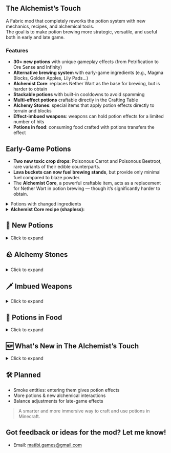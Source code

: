 ## The Alchemist’s Touch

A Fabric mod that completely reworks the potion system with new mechanics, recipes, and alchemical tools.  
The goal is to make potion brewing more strategic, versatile, and useful both in early and late game.
### Features

- **30+ new potions** with unique gameplay effects (from Petrification to Ore Sense and Infinity)
- **Alternative brewing system** with early-game ingredients (e.g., Magma Blocks, Golden Apples, Lily Pads…)
- **Alchemist Core**: replaces Nether Wart as the base for brewing, but is harder to obtain
- **Stackable potions** with built-in cooldowns to avoid spamming
- **Multi-effect potions** craftable directly in the Crafting Table
- **Alchemy Stones**: special items that apply potion effects directly to terrain and blocks
- **Effect-imbued weapons**: weapons can hold potion effects for a limited number of hits
- **Potions in food**: consuming food crafted with potions transfers the effect

## Early-Game Potions

- <strong>Two new toxic crop drops</strong>: Poisonous Carrot and Poisonous Beetroot, rare variants of their edible counterparts.
- <strong>Lava buckets can now fuel brewing stands</strong>, but provide only minimal fuel compared to blaze powder.
- The <strong>Alchemist Core</strong>, a powerful craftable item, acts as a replacement for Nether Wart in potion brewing — though it’s significantly harder to obtain.
<details> <summary><strong></strong>Potions with changed ingredients</summary>
🔥 <strong>Fire Resistance</strong> – Now can be brewed using <em>Magma Block</em> and Magma Cream
 <br>
🍎 <strong>Regeneration</strong> – Now can be brewed using <em>Golden Apple</em> and Ghast Tear
 <br>
💪 <strong>Strength</strong> – Now can be brewed using <em>Firework Star</em> and Blaze Powder
</details>

<details>
<summary><strong>Alchemist Core recipe (shapless):</strong></summary>
<img src="https://github.com/MAT1B1/the-alchemists-touch-1.21.5-1.0.0/raw/master/src/main/resources/assets/the-alchemists-touch/image/recipe.png" alt="Alchemist Core Crafting Recipe" style="width:256px; image-rendering: pixelated;">
</details>

## 🧪 New Potions
<details>
<summary>Click to expand</summary>
<br>

<details>
<summary><strong>🪶 Levitation</strong></summary>
Makes the player float upward.<br>
<sub><strong>Base:</strong> Slow Falling<br><strong>Ingredient:</strong> Feather<br><strong>Variants:</strong> Long</sub><br><br>
</details>

<details>
<summary><strong>💡 Glowing</strong></summary>
Applies the glowing outline to entities.<br>
<sub><strong>Base:</strong> Night Vision<br><strong>Ingredient:</strong> Glow Berries<br><strong>Variants:</strong> Long</sub><br><br>
</details>

<details>
<summary><strong>🍷 Alcohol</strong></summary>
Applies Nausea.<br>
<sub><strong>Base:</strong> Awkward<br><strong>Ingredient:</strong> Sweet Berries<br><strong>Variants:</strong> Long, <strong>Strong</strong></sub><br><br>
</details>

<details>
<summary><strong>🌑 Darkness</strong></summary>
Greatly reduces vision.<br>
<sub><strong>Base:</strong> Awkward<br><strong>Ingredient:</strong> Ink Sac<br><strong>Variants:</strong> Long</sub><br><br>
</details>

<details>
<summary><strong>🦵 Long Leg</strong></summary>
Raises step height so you can walk over blocks.<br>
<sub><strong>Base:</strong> Awkward<br><strong>Ingredient:</strong> Bamboo<br><strong>Variants:</strong> Long</sub><br><br>
</details>

<details>
<summary><strong>💧 Liquid Walker</strong></summary>
Walk over water and lava.<br>
<sub><strong>Base:</strong> Awkward<br><strong>Ingredient:</strong> Lily Pad<br><strong>Variants:</strong> Long</sub><br><br>
</details>

<details>
<summary><strong>⛏️ Ore Sense</strong></summary>
Highlights nearby ores.<br>
<sub><strong>Base:</strong> Night Vision<br><strong>Ingredient:</strong> Iron Ore<br><strong>Variants:</strong> Long, <strong>Strong</strong></sub><br><br>
</details>

<details>
<summary><strong>🔊 Resonance</strong></summary>
Spreads your active effects to nearby entities.<br>
<sub><strong>Base:</strong> Awkward<br><strong>Ingredient:</strong> Echo Shard<br><strong>Variants:</strong> Long, <strong>Strong</strong></sub><br><br>
</details>

<details>
<summary><strong>♻️ Reactivation</strong></summary>
When you drink another potion, extends your current effects.<br>
<sub><strong>Base:</strong> Short Cooldown<br><strong>Ingredient:</strong> Clock<br><strong>Variants:</strong> Long, <strong>Strong</strong></sub><br><br>
</details>

<details>
<summary><strong>💧 Purification</strong></summary>
Removes negative effects.<br>
<sub><strong>Base:</strong> Awkward<br><strong>Ingredient:</strong> Milk Bucket<br><strong>Variants:</strong> Long</sub><br><br>
</details>

<details>
<summary><strong>🗿 Petrification</strong></summary>
Immobile but invulnerable for the duration.<br>
<sub><strong>Base:</strong> Turtle Master<br><strong>Ingredient:</strong> Obsidian<br><strong>Variants:</strong> Long</sub><br><br>
</details>

<details>
<summary><strong>🧪 Acid</strong></summary>
Deals corrosive damage over time to entities/blocks.<br>
<sub><strong>Base:</strong> Awkward<br><strong>Ingredient:</strong> Rotten Flesh<br><strong>Variants:</strong> Long, <strong>Strong</strong></sub><br><br>
</details>

<details>
<summary><strong>🔥 Ignition</strong></summary>
Ignites targets and make player able to throw fireballs.<br>
<sub><strong>Base:</strong> Fire Resistance<br><strong>Ingredient:</strong> Fermented Spider Eye<br><strong>Variants:</strong> Long</sub><br><br>
</details>

<details>
<summary><strong>🌀 Teleportation</strong></summary>
Instant short-range blink (instant).<br>
<sub><strong>Base:</strong> Awkward<br><strong>Ingredient:</strong> Ender Pearl</sub><br><br>
</details>

<details>
<summary><strong>🌵 Thorns</strong></summary>
Attackers take retaliatory damage.<br>
<sub><strong>Base:</strong> Awkward<br><strong>Ingredient:</strong> Cactus<br><strong>Variants:</strong> Long, <strong>Strong</strong></sub><br><br>
</details>

<details>
<summary><strong>🧠 Brain Washing</strong></summary>
Disorients players / makes hostile mobs fight each other / improves villager trade prices.<br>
<sub><strong>Base:</strong> Awkward<br><strong>Ingredient:</strong> Amethyst Shard<br><strong>Variants:</strong> Long</sub><br><br>
</details>

<details>
<summary><strong>❄️ Frost</strong></summary>
Applies heavy slowness and applies damages.<br>
<sub><strong>Base:</strong> Awkward<br><strong>Ingredient:</strong> Snowball<br><strong>Variants:</strong> Long</sub><br><br>
</details>

<details>
<summary><strong>🧙 Alchemist</strong></summary>
Instant transmutation action (e.g., coal → gold) (instant).<br>
<sub><strong>Base:</strong> Awkward<br><strong>Ingredient:</strong> Copper Ingot</sub><br><br>
</details>

<details>
<summary><strong>☠️ Death</strong></summary>
Instant kill; on bosses, sets HP to 50% minimum (instant).<br>
<sub><strong>Base:</strong> Resurrection<br><strong>Ingredient:</strong> Fermented Spider Eye</sub><br><br>
</details>

<details>
<summary><strong>🍖 Saturation</strong></summary>
Fills hunger and prevents drain for a while.<br>
<sub><strong>Base:</strong> Awkward<br><strong>Ingredient:</strong> Beetroot<br><strong>Variants:</strong> Long, <strong>Strong</strong></sub><br><br>
</details>

<details>
<summary><strong>❤️‍🔥 Double Health</strong></summary>
Temporarily doubles max health.<br>
<sub><strong>Base:</strong> Strong Healing<br><strong>Ingredient:</strong> Golden Apple<br><strong>Variants:</strong> <strong>Strong</strong></sub><br><br>
</details>

<details>
<summary><strong>✝️ Resurrection</strong></summary>
Behaves like a Totem of Undying while present; persists until used.<br>
<sub><strong>Base:</strong> Awkward<br><strong>Ingredient:</strong> Totem of Undying</sub><br><br>
</details>

<details>
<summary><strong>∞ Infinity</strong></summary>
Converts your active effects to infinite duration at a health cost per effect (instant).<br>
<sub><strong>Base:</strong> Resurrection<br><strong>Ingredient:</strong> Clock</sub><br><br>
</details>

<details>
<summary><strong>🪓 Haste</strong></summary>
Grants Haste.<br>
<sub><strong>Base:</strong> Awkward<br><strong>Ingredient:</strong> Iron Pickaxe<br><strong>Variants:</strong> Long</sub><br><br>
</details>

<details>
<summary><strong>🐌 Mining Fatigue</strong></summary>
Applies Mining Fatigue.<br>
<sub><strong>Base:</strong> Haste<br><strong>Ingredient:</strong> Fermented Spider Eye<br><strong>Variants:</strong> Long, <strong>Strong</strong></sub><br><br>
</details>

<details>
<summary><strong>💖 Vitality</strong></summary>
<strong>Gives the target +1 permanent heart</strong> (a lasting max-health increase) (instant).<br>
<sub><strong>Base:</strong> Strong Double Health<br><strong>Ingredient:</strong> Totem of Undying</sub><br><br>
</details>

<details>
<summary><strong>⏱️ Short Cooldown</strong></summary>
Reduces potion cooldowns in this mod’s system.<br>
<sub><strong>Base:</strong> Awkward<br><strong>Ingredient:</strong> Clock<br><strong>Variants:</strong> Long</sub><br><br>
</details>

<details>
<summary><strong>⏳ Long Cooldown</strong></summary>
Increases potion cooldowns in this mod’s system.<br>
<sub><strong>Base:</strong> Short Cooldown<br><strong>Ingredient:</strong> Fermented Spider Eye<br><strong>Variants:</strong> Long</sub><br><br>
</details>

<details>
<summary><strong>🎭 Masking</strong></summary>
<strong>Hides the effect lines on item tooltips</strong> for items that carry effects (e.g., imbued weapons/foods) (instant).<br>
<sub><strong>Base:</strong> Invisibility<br><strong>Ingredient:</strong> Fermented Spider Eye</sub><br><br>
</details>

<details>
<summary><strong>⚠️ Unstable</strong></summary>
Experimental, volatile behavior (instant).<br>
<sub><em>Obtainment varies (not brewed directly in the current recipe list). Can be upgraded to <strong>Strong</strong> with Glowstone.</em></sub><br><br>
</details>

<details>
<summary><strong>🧛 Vampirism</strong></summary>
Lifesteal on attacks.<br>
<sub><strong>Base:</strong> Awkward<br><strong>Ingredient:</strong> Iron Sword<br><strong>Variants:</strong> Long, <strong>Strong</strong></sub><br><br>
</details>

</details>


## 🪨 Alchemy Stones 
<details>  
<summary>Click to expand</summary>  
<br>

These special items are extracted from custom potions using a crafting recipe. When right-clicked on blocks, **terrain-applicable runes** trigger powerful localized effects.
<strong>Alchemical Stones recipe:</strong>
<br>
<img src="https://github.com/MAT1B1/the-alchemists-touch-1.21.5-1.0.0/raw/master/src/main/resources/assets/the-alchemists-touch/image/rune_recipe.png" alt="Alchemist Core Crafting Recipe" style="width:256px; image-rendering: pixelated;">

<strong>Alchemical Stones with effect recipe:</strong>
<br>
<img src="https://github.com/MAT1B1/the-alchemists-touch-1.21.5-1.0.0/raw/master/src/main/resources/assets/the-alchemists-touch/image/magic_rune_recipe.png" alt="Alchemist Core Crafting Recipe" style="width:256px; image-rendering: pixelated;">

Alchemical Stones available:  
 <details>
<summary><strong>🧪 Alchemical Stones of Acid</strong></summary>  
Destroys most blocks upon contact, mimicking acid corrosion (cannot destroy blocks if the hardness is too high).  
 <br>
<sub><strong>base:</strong> Acid Potion</sub>  
  <br>
  <br>
</details>

<details>
<summary><strong>🧪 Alchemical Stones of Strong Acid</strong></summary>  
Same as the regular Acid Alchemical Stones, but the radius is wider and can destroy more blocks.  
 <br>
<sub><strong>Base:</strong>Potion of Acidity II</sub>  
  <br>
  <br>
</details>

<details>
<summary><strong>🗿 Alchemical Stones of Petrification</strong></summary>  
Turns surrounding blocks into stone-like variants.  
 <br>
<sub><strong>Base:</strong>Potion of Petrification</sub>  
  <br>
  <br>
</details>

<details>
<summary><strong>🗿 Alchemical Stones of Strong Petrification</strong></summary>  
Transform blocks into stone for lvl 1 and into bedrock for lvl 2 (only available in creative for now)
 <br>
<sub><strong>Base:</strong> Petrification Potion II</sub>  
  <br>
  <br>
</details>

<details>
<summary><strong>🧙 Alchemical Stones of the Alchemist</strong></summary>  
Transmutes coal blocks variants into gold blocks variants.  
 <br>
<sub><strong>Base:</strong> Alchemist Potion</sub>  
  <br>
  <br>
</details>

<details>
<summary><strong>🔥 Alchemical Stones of Ignition</strong></summary>  
Transform blocks like a furnace will do 
 <br>
<sub><strong>Base:</strong> Ignition Potion</sub>  
  <br>
  <br>
</details>

</details>

## 🗡️ Imbued Weapons
<details>
<summary>Click to expand</summary>  

- Weapons can be infused with potion effects (e.g., poison, petrification)
- Each infusion has a **limited number of hits** before vanishing
- Striking an entity applies the potion’s effect

</details>

## 🍲 Potions in Food
<details>
<summary>Click to expand</summary>  

- Potions can be combined with food
- Eating that food applies the effect

</details>

## 🆕 What's New in The Alchemist’s Touch
<details>
<summary>Click to expand</summary>  

### ⚗️ Potions
- 8 new potions
- 3 potions effect rework (death, infinity and ignition)
- some changes in some potion recipe
- Multi-effect crafting options reworked

### 🪨 Alchemy Stones
- Renamed Runes → **Alchemy Stones**, with updated recipes, lore and visuals.

### 🗡️ Imbued Weapons
- New system: weapons can be **infused with potion effects**.
- Infusions have **limited charges** and apply potion effects on hit.
- Custom green **glint rendering** for imbued weapons.

### 🍲 Potions in Food
- Potions can now be **combined with food**.
- Eating food applies the potion’s effect.

### 👀 Visual update on some effects

### 🌍 French Translation

### 💬 3 New Splash Texts

</details>

## 🛠️ Planned

- Smoke entities: entering them gives potion effects
- More potions & new alchemical interactions
- Balance adjustments for late-game effects


> A smarter and more immersive way to craft and use potions in Minecraft.

## Got feedback or ideas for the mod? Let me know!

- Email: matibi.games@gmail.com
